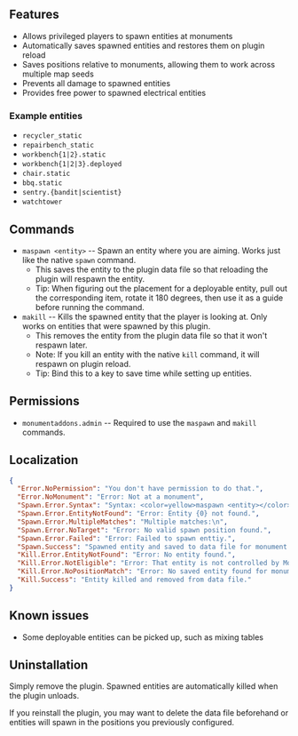 ## Features

- Allows privileged players to spawn entities at monuments
- Automatically saves spawned entities and restores them on plugin reload
- Saves positions relative to monuments, allowing them to work across multiple map seeds
- Prevents all damage to spawned entities
- Provides free power to spawned electrical entities

### Example entities

- `recycler_static`
- `repairbench_static`
- `workbench{1|2}.static`
- `workbench{1|2|3}.deployed`
- `chair.static`
- `bbq.static`
- `sentry.{bandit|scientist}`
- `watchtower`

## Commands

- `maspawn <entity>` -- Spawn an entity where you are aiming. Works just like the native `spawn` command.
  - This saves the entity to the plugin data file so that reloading the plugin will respawn the entity.
  - Tip: When figuring out the placement for a deployable entity, pull out the corresponding item, rotate it 180 degrees, then use it as a guide before running the command.
- `makill` -- Kills the spawned entity that the player is looking at. Only works on entities that were spawned by this plugin.
  - This removes the entity from the plugin data file so that it won't respawn later.
  - Note: If you kill an entity with the native `kill` command, it will respawn on plugin reload.
  - Tip: Bind this to a key to save time while setting up entities.

## Permissions

- `monumentaddons.admin` -- Required to use the `maspawn` and `makill` commands.

## Localization

```json
{
  "Error.NoPermission": "You don't have permission to do that.",
  "Error.NoMonument": "Error: Not at a monument",
  "Spawn.Error.Syntax": "Syntax: <color=yellow>maspawn <entity></color>",
  "Spawn.Error.EntityNotFound": "Error: Entity {0} not found.",
  "Spawn.Error.MultipleMatches": "Multiple matches:\n",
  "Spawn.Error.NoTarget": "Error: No valid spawn position found.",
  "Spawn.Error.Failed": "Error: Failed to spawn enttiy.",
  "Spawn.Success": "Spawned entity and saved to data file for monument '{0}'.",
  "Kill.Error.EntityNotFound": "Error: No entity found.",
  "Kill.Error.NotEligible": "Error: That entity is not controlled by Monument Addons.",
  "Kill.Error.NoPositionMatch": "Error: No saved entity found for monument '{0}' at position {1}.",
  "Kill.Success": "Entity killed and removed from data file."
}
```

## Known issues

- Some deployable entities can be picked up, such as mixing tables

## Uninstallation

Simply remove the plugin. Spawned entities are automatically killed when the plugin unloads.

If you reinstall the plugin, you may want to delete the data file beforehand or entities will spawn in the positions you previously configured.
